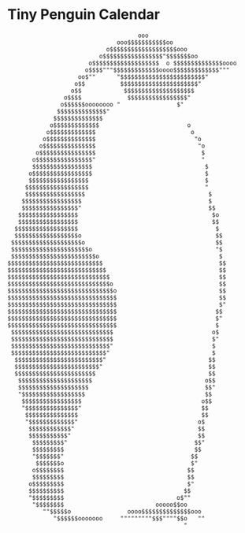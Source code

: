 Tiny Penguin Calendar
=====================


	                                     ooo
	                               ooo$$$$$$$$$$$oo
	                            o$$$$$$$$$$$$$$$$$$$ooo
	                          o$$$$$$$$$$$$$$$$$"$$$$$$$oo
	                       o$$$$$$$$$$$$$$$$$$$  o $$$$$$$$$$$$$$oooo
	                      o$$$$"""$$$$$$$$$$$$$oooo$$$$$$$$$$$$$"""
	                    oo$""      "$$$$$$$$$$$$$$$$$$$$$$$$"
	                   o$$          $$$$$$$$$$$$$$$$$$$$$$"
	                  o$$            $$$$$$$$$$$$$$$$$$$$
	                o$$$$             $$$$$$$$$$$$$$$$$"
	               o$$$$$$oooooooo "                $"
	              $$$$$$$$$$$$$$"
	             $$$$$$$$$$$$$$
	            o$$$$$$$$$$$$$                         o
	           o$$$$$$$$$$$$$                           o
	          o$$$$$$$$$$$$$$                            "o
	         o$$$$$$$$$$$$$$$                             "o
	        o$$$$$$$$$$$$$$$$                              $
	       o$$$$$$$$$$$$$$$$"                              "
	       $$$$$$$$$$$$$$$$$                                $
	      o$$$$$$$$$$$$$$$$$                                $
	      $$$$$$$$$$$$$$$$$                                 $
	     $$$$$$$$$$$$$$$$$$                                 "
	     $$$$$$$$$$$$$$$$$                                   $
	    $$$$$$$$$$$$$$$$$                                    $
	    $$$$$$$$$$$$$$$$"                                    $$
	   $$$$$$$$$$$$$$$$$                                      $o
	   $$$$$$$$$$$$$$$$$                                      $$
	  $$$$$$$$$$$$$$$$$$                                       $
	  $$$$$$$$$$$$$$$$$$o                                      $$
	 $$$$$$$$$$$$$$$$$$$$o                                     $$
	 $$$$$$$$$$$$$$$$$$$$$$o                                   "$
	 $$$$$$$$$$$$$$$$$$$$$$$$o                                  $
	$$$$$$$$$$$$$$$$$$$$$$$$$$$                                 $$
	$$$$$$$$$$$$$$$$$$$$$$$$$$$$                                $$
	$$$$$$$$$$$$$$$$$$$$$$$$$$$$$                               $$
	$$$$$$$$$$$$$$$$$$$$$$$$$$$$$o                              $$
	$$$$$$$$$$$$$$$$$$$$$$$$$$$$$$o                             $$
	$$$$$$$$$$$$$$$$$$$$$$$$$$$$$$$                             $$
	$$$$$$$$$$$$$$$$$$$$$$$$$$$$$$$                             $"
	$$$$$$$$$$$$$$$$$$$$$$$$$$$$$$$                            $$
	$$$$$$$$$$$$$$$$$$$$$$$$$$$$$$$                            $"
	$$$$$$$$$$$$$$$$$$$$$$$$$$$$$$$                            $
	 $$$$$$$$$$$$$$$$$$$$$$$$$$$$$                            o$
	 $$$$$$$$$$$$$$$$$$$$$$$$$$$$$                            $"
	 $$$$$$$$$$$$$$$$$$$$$$$$$$$$"                            $
	 $$$$$$$$$$$$$$$$$$$$$$$$$$$"                             $
	  $$$$$$$$$$$$$$$$$$$$$$$$$"                             $$
	  $$$$$$$$$$$$$$$$$$$$$$$$"                              $$
	  $$$$$$$$$$$$$$$$$$$$$$$                                $$
	   $$$$$$$$$$$$$$$$$$$$$                                o$$
	   $$$$$$$$$$$$$$$$$$$$                                 $$"
	   "$$$$$$$$$$$$$$$$$$                                  $$
	    $$$$$$$$$$$$$$$$$                                  o$$
	    "$$$$$$$$$$$$$$$"                                  $$
	     $$$$$$$$$$$$$$$                                   $$
	     "$$$$$$$$$$$$$"                                  o$
	      $$$$$$$$$$$$"                                   $$
	      $$$$$$$$$$$"                                    $$
	       $$$$$$$$$"                                    $$"
	       $$$$$$$$$                                     $$
	       "$$$$$$$"                                    $$
	        $$$$$$$o                                    $"
	       o$$$$$$$$                                   $$
	       $$$$$$$$$                                   $$
	      o$$$$$$$$$                                   $"
	      $$$$$$$$$$                                  $$
	      "$$$$$$$$$                                o$""
	       "$$$$$$$$                          ooooo$$oo
	          ""$$$$$o                oooo$$$$$$$$$$$$$$ooo
	             "$$$$$$ooooooo     """""""""$$$""""$$o   ""
	                                                  "

